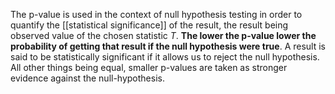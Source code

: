 The p-value is used in the context of null hypothesis testing in order to quantify the [[statistical significance]] of the result, the result being observed value of the chosen statistic $T$. **The lower the p-value lower the probability of getting that result if the null hypothesis were true**. A result is said to be statistically significant if it allows us to reject the null hypothesis. All other things being equal, smaller p-values are taken as stronger evidence against the null-hypothesis.